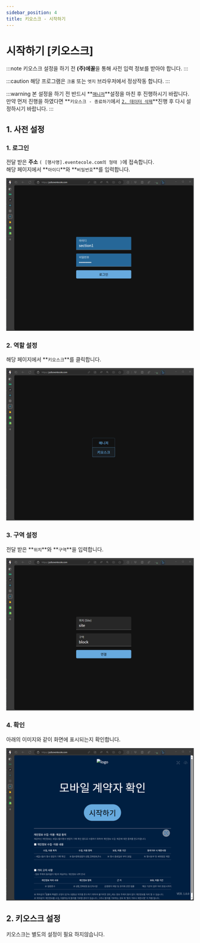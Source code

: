 ```yaml
---
sidebar_position: 4
title: 키오스크 - 시작하기
---
```


# 시작하기 \[키오스크\]

:::note
키오스크 설정을 하기 전 **(주)에꼴**을 통해 사전 입력 정보를 받아야 합니다.
:::

:::caution
해당 프로그램은 `크롬` 또는 `엣지` 브라우저에서 정상작동 합니다.
:::

:::warning
본 설정을 하기 전 반드시 **[`매니저`](./)**설정을 마친 후 진행하시기 바랍니다. <br/>
만약 먼저 진행을 하였다면 **`키오스크 - 종료하기`에서 [`2. 데이터 삭제`](./ended-kiosk#2-데이터-삭제)**진행 후 다시 설정하시기 바랍니다. 
:::

## 1. 사전 설정

### 1. 로그인

전달 받은 **주소** `( [행사명].eventecole.com의 형태 )`에 접속합니다.<br/>
해당 페이지에서 **`아이디`**와 **`비밀번호`**를 입력합니다.

![login](./img/start.png)

### 2. 역할 설정

해당 페이지에서 **`키오스크`**를 클릭합니다.

![role](./img/selectkiosk.png)

### 3. 구역 설정

전달 받은 **`위치`**와 **`구역`**을 입력합니다.

![site](./img/site.png)

### 4. 확인

아래의 이미지와 같이 화면에 표시되는지 확인합니다.

![kioskroot](./img/kioskroot.png)

## 2. 키오스크 설정

키오스크는 별도의 설정이 필요 하지않습니다.

